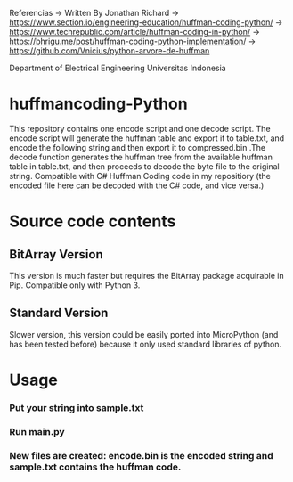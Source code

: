Referencias 
-> Written By Jonathan Richard
-> https://www.section.io/engineering-education/huffman-coding-python/
-> https://www.techrepublic.com/article/huffman-coding-in-python/
-> https://bhrigu.me/post/huffman-coding-python-implementation/
-> https://github.com/Vnicius/python-arvore-de-huffman

Department of Electrical Engineering Universitas Indonesia
# huffmancoding-Python
This repository contains one encode script and one decode script. The encode script will generate the huffman table and export it to table.txt, and encode the following string  and then export it to compressed.bin .The decode function generates the huffman tree from the available huffman table in table.txt, and then proceeds to decode the byte file to the original string. Compatible with C# Huffman Coding code in my repositiory (the encoded file here can be decoded with the C# code, and vice versa.)

# Source code contents
## BitArray Version
This version is much faster but requires the BitArray package acquirable in Pip. Compatible only with Python 3. 
## Standard Version
Slower version, this version could be easily ported into MicroPython (and has been tested before) because it only used standard libraries of python. 

# Usage
### Put your string into sample.txt 
### Run main.py
### New files are created: encode.bin is the encoded string and sample.txt contains the huffman code. 


